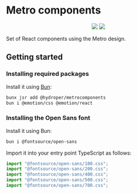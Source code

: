 # Metro components

<p align="center">
  <a href="https://jsr.io/@hydroper/metrocomponents"><img src="https://img.shields.io/jsr/v/@hydroper/metrocomponents"></a>
  <a href="https://jsr.io/@hydroper/metrocomponents/doc"><img src="https://img.shields.io/badge/API%20Documentation-gray"></a>
</p>

Set of React components using the Metro design.

## Getting started

### Installing required packages

Install it using [Bun](https://bun.sh):

```sh
bunx jsr add @hydroper/metrocomponents
bun i @emotion/css @emotion/react
```

### Installing the Open Sans font

Install it using Bun:

```sh
bun i @fontsource/open-sans
```

Import it into your entry point TypeScript as follows:

```ts
import "@fontsource/open-sans/100.css";
import "@fontsource/open-sans/200.css";
import "@fontsource/open-sans/400.css";
import "@fontsource/open-sans/500.css";
import "@fontsource/open-sans/700.css";
```